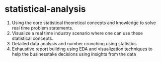 # statistical-analysis
1. Using the core statistical theoretical concepts and knowledge to solve real time problem
statements.
2. Visualize a real time industry scenario where one can use these statistical concepts.
3. Detailed data analysis and number crunching using statistics
4. Exhaustive report building using EDA and visualization techniques to help the businesstake
decisions using insights from the data
